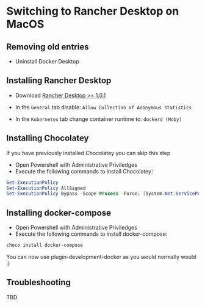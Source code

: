 # Switching to Rancher Desktop on MacOS

## Removing old entries

- Uninstall Docker Desktop

## Installing Rancher Desktop

- Download [Rancher Desktop >= 1.0.1](https://github.com/rancher-sandbox/rancher-desktop/releases/download/v1.0.1/Rancher.Desktop.Setup.1.0.1.exe)

- In the `General` tab disable: `Allow Collection of Anonymous statistics`
- In the `Kubernetes` tab change container runtime to: `dockerd (Moby)` 

## Installing Chocolatey

If you have previously installed Chocolatey you can skip this step

- Open Powershell with Administrative Priviledges
- Execute the following commands to install Chocolatey:

```powershell
Get-ExecutionPolicy
Set-ExecutionPolicy AllSigned
Set-ExecutionPolicy Bypass -Scope Process -Force; [System.Net.ServicePointManager]::SecurityProtocol = [System.Net.ServicePointManager]::SecurityProtocol -bor 3072; iex ((New-Object System.Net.WebClient).DownloadString('https://community.chocolatey.org/install.ps1'))
```

## Installing docker-compose

- Open Powershell with Administrative Priviledges
- Execute the following commands to install docker-compose:

```bash
choco install docker-compose
```

You can now use plugin-development-docker as you would normally would :)

## Troubleshooting
TBD
